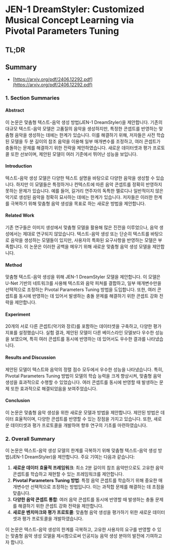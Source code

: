 # JEN-1 DreamStyler: Customized Musical Concept Learning via Pivotal Parameters Tuning
## TL;DR
## Summary
- [https://arxiv.org/pdf/2406.12292.pdf](https://arxiv.org/pdf/2406.12292.pdf)

### 1. Section Summaries

#### Abstract
이 논문은 맞춤형 텍스트-음악 생성 방법(JEN-1 DreamStyler)을 제안합니다. 기존의 대규모 텍스트-음악 모델은 고품질의 음악을 생성하지만, 특정한 콘셉트를 반영하는 맞춤형 음악을 생성하는 데에는 한계가 있습니다. 이를 해결하기 위해, 저자들은 사전 학습된 모델을 두 분 길이의 참조 음악을 이용해 일부 매개변수를 조정하고, 여러 콘셉트가 충돌하는 문제를 해결하기 위한 전략을 제안하였습니다. 새로운 데이터셋과 평가 프로토콜 또한 선보이며, 제안된 모델이 여러 기준에서 뛰어난 성능을 보입니다.

#### Introduction
텍스트-음악 생성 모델은 다양한 텍스트 설명을 바탕으로 다양한 음악을 생성할 수 있습니다. 하지만 이 모델들은 특정하거나 컨텍스트에 따른 음악 콘셉트를 정확히 반영하지 못하는 문제가 있습니다. 예를 들어, 길거리 연주자의 독특한 멜로디나 일반적이지 않은 악기로 생성된 음악을 정확히 묘사하는 데에는 한계가 있습니다. 저자들은 이러한 한계를 극복하기 위해 맞춤형 음악 생성을 목표로 하는 새로운 방법을 제안합니다.

#### Related Work
기존 연구들은 이미지 생성에서 맞춤형 모델을 활용해 많은 진전을 이루었으나, 음악 생성에서는 제대로 연구되지 않았습니다. 텍스트-음악 생성 또는 단순히 텍스트를 바탕으로 음악을 생성하는 모델들이 있지만, 사용자의 특화된 요구사항을 반영하는 모델은 부족합니다. 이 논문은 이러한 공백을 메우기 위해 새로운 맞춤형 음악 생성 모델을 제안합니다.

#### Method
맞춤형 텍스트-음악 생성을 위해 JEN-1 DreamStyler 모델을 제안합니다. 이 모델은 U-Net 기반의 네트워크를 사용해 텍스트와 음악 피쳐를 결합하고, 일부 매개변수만을 선택적으로 조정하는 Pivotal Parameters Tuning 방법을 도입합니다. 또한, 여러 콘셉트를 동시에 반영하는 데 있어서 발생하는 충돌 문제를 해결하기 위한 콘셉트 강화 전략을 제안합니다.

#### Experiment
20개의 서로 다른 콘셉트(악기와 장르)를 포함하는 데이터셋을 구축하고, 다양한 평가 지표를 설정했습니다. 실험 결과, 제안된 모델이 다른 베이스라인 모델보다 우수한 성능을 보였으며, 특히 여러 콘셉트를 동시에 반영하는 데 있어서도 우수한 결과를 나타냈습니다.

#### Results and Discussion
제안된 모델이 텍스트와 음악의 정렬 점수 모두에서 우수한 성능을 나타냈습니다. 특히, Pivotal Parameters Tuning 방법이 모델의 학습 능력을 크게 향상시켜, 맞춤형 음악 생성을 효과적으로 수행할 수 있었습니다. 여러 콘셉트를 동시에 반영할 때 발생하는 문제 또한 효과적으로 해결되었음을 보여주었습니다.

#### Conclusion
이 논문은 맞춤형 음악 생성을 위한 새로운 모델과 방법을 제안합니다. 제안된 방법은 데이터 효율적이며, 다양한 콘셉트를 반영할 수 있는 장점을 가지고 있습니다. 또한, 새로운 데이터셋과 평가 프로토콜을 개발하여 향후 연구의 기초를 마련하였습니다.

### 2. Overall Summary

이 논문은 텍스트-음악 생성 모델의 한계를 극복하기 위해 맞춤형 텍스트-음악 생성 방법(JEN-1 DreamStyler)을 제안합니다. 주요 기여는 다음과 같습니다:

1. **새로운 데이터 효율적 프레임워크**: 최소 2분 길이의 참조 음악만으로도 고유한 음악 콘셉트를 학습하고 재현할 수 있는 프레임워크를 제안합니다.
2. **Pivotal Parameters Tuning 방법**: 특정 음악 콘셉트를 학습하기 위해 중요한 매개변수만 선택적으로 조정하는 방법입니다. 이는 과적합 문제를 해결하는 데 초점을 맞춥니다.
3. **다양한 음악 콘셉트 통합**: 여러 음악 콘셉트를 동시에 반영할 때 발생하는 충돌 문제를 해결하기 위한 콘셉트 강화 전략을 제안합니다.
4. **새로운 벤치마크와 평가 프로토콜**: 맞춤형 음악 생성을 평가하기 위한 새로운 데이터셋과 평가 프로토콜을 개발하였습니다.

이 논문은 텍스트-음악 생성의 한계를 극복하고, 고유한 사용자의 요구를 반영할 수 있는 맞춤형 음악 생성 모델을 제시함으로써 인공지능 음악 생성 분야의 발전에 기여하고자 합니다.